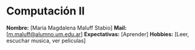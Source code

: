 # Computación II  
**Nombre:** [Maria Magdalena Maluff Stabio]
**Mail:** [m.maluff@alumno.um.edu.ar]
**Expectativas:** [Aprender]
**Hobbies:** [Leer, escuchar musica, ver peliculas]
